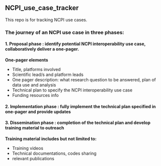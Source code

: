 ## NCPI_use_case_tracker
This repo is for tracking NCPI use cases.

### The journey of an NCPI use case in three phases:
#### 1. Proposal phase : identify potential NCPI interoperability use case, collaboratively deliver a one-pager. <br/>
   **One-pager elements**
* Title, platforms involved
* Scientific lead/s and platform leads
* One pager description: what research question to be answered, plan of data use and analysis
* Technical plan to specify the NCPI interoperability use case
* Funding resources info
#### 2. Implementation phase : fully implement the technical plan specified in one-pager and provide updates

#### 3. Dissemination phase : completion of the technical plan and develop training material to outreach
   **Training material includes but not limited to:**
* Training videos
* Technical documentations, codes sharing
* relevant publications

